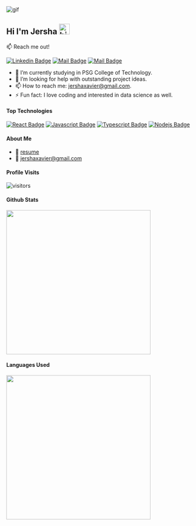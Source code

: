 <img align="center" src="https://cdn.dribbble.com/users/1235346/screenshots/3252385/job.gif" alt="gif"/>

## Hi I'm Jersha <img src="https://user-images.githubusercontent.com/1303154/88677602-1635ba80-d120-11ea-84d8-d263ba5fc3c0.gif" width="28px" height="28px" alt="hi">

:mailbox: Reach me out!

[![Linkedin Badge](https://img.shields.io/badge/-jersha-0e76a8?style=flat&labelColor=0e76a8&logo=linkedin&logoColor=white)](https://www.linkedin.com/in/jersha-heartly-x/) [![Mail Badge](https://img.shields.io/badge/-@jersha_27-e84393?style=flat&labelColor=e84393&logo=instagram&logoColor=white)](https://www.instagram.com/jersha_27/) [![Mail Badge](https://img.shields.io/badge/-jersha-c0392b?style=flat&labelColor=c0392b&logo=gmail&logoColor=white)](mailto:jershaxavier@gmail.com)


- 🔭 I’m currently studying in PSG College of Technology.
- 🤔 I’m looking for help with outstanding project ideas.
- 📫 How to reach me: jershaxavier@gmail.com.
- ⚡ Fun fact: I love coding and interested in data science as well.

#### Top Technologies

[![React Badge](https://img.shields.io/badge/-React-61DBFB?style=for-the-badge&labelColor=black&logo=react&logoColor=61DBFB)](#) [![Javascript Badge](https://img.shields.io/badge/-Javascript-F0DB4F?style=for-the-badge&labelColor=black&logo=javascript&logoColor=F0DB4F)](#) [![Typescript Badge](https://img.shields.io/badge/-Typescript-007acc?style=for-the-badge&labelColor=black&logo=typescript&logoColor=007acc)](#) [![Nodejs Badge](https://img.shields.io/badge/-Nodejs-3C873A?style=for-the-badge&labelColor=black&logo=node.js&logoColor=3C873A)](#) 


#### About Me
- :paperclip: [resume](https://docs.google.com/document/d/1YU9s1GwHPCwqWIdoWpT2Nxgr6WJo7fsDvyffMZmoLZ4/edit?usp=sharing)
- :email: jershaxavier@gmail.com


#### Profile Visits 

![visitors](https://visitor-badge.glitch.me/badge?page_id=JERSHA20PW13.JERSHA20PW13)


#### Github Stats

<img align="center" width=380 src="https://github-readme-stats.vercel.app/api?username=JERSHA20PW13&hide_border=true&show_icons=true&theme=algolia" />

#### Languages Used

<img align="center" width=380 src="https://github-readme-stats.vercel.app/api/top-langs/?username=JERSHA20PW13&hide_border=true&layout=compact&theme=algolia" />
